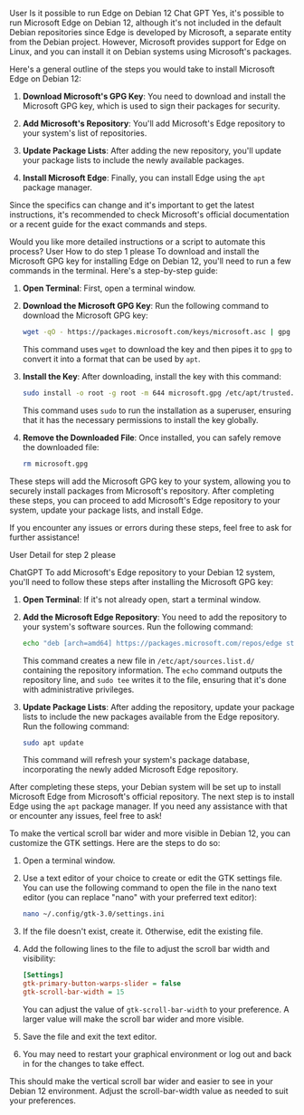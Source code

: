 User
Is it possible to run Edge on Debian 12
Chat GPT
Yes, it's possible to run Microsoft Edge on Debian 12, although it's not included in the default Debian repositories since Edge is developed by Microsoft, a separate entity from the Debian project. However, Microsoft provides support for Edge on Linux, and you can install it on Debian systems using Microsoft's packages.

Here's a general outline of the steps you would take to install Microsoft Edge on Debian 12:

1. **Download Microsoft's GPG Key**: You need to download and install the Microsoft GPG key, which is used to sign their packages for security.

2. **Add Microsoft's Repository**: You'll add Microsoft's Edge repository to your system's list of repositories.

3. **Update Package Lists**: After adding the new repository, you'll update your package lists to include the newly available packages.

4. **Install Microsoft Edge**: Finally, you can install Edge using the `apt` package manager.

Since the specifics can change and it's important to get the latest instructions, it's recommended to check Microsoft's official documentation or a recent guide for the exact commands and steps.

Would you like more detailed instructions or a script to automate this process?
User
How to do step 1 please
To download and install the Microsoft GPG key for installing Edge on Debian 12, you'll need to run a few commands in the terminal. Here's a step-by-step guide:

1. **Open Terminal**: First, open a terminal window.

2. **Download the Microsoft GPG Key**: Run the following command to download the Microsoft GPG key:

    ```bash
    wget -qO - https://packages.microsoft.com/keys/microsoft.asc | gpg --dearmor > microsoft.gpg
    ```

    This command uses `wget` to download the key and then pipes it to `gpg` to convert it into a format that can be used by `apt`.

3. **Install the Key**: After downloading, install the key with this command:

    ```bash
    sudo install -o root -g root -m 644 microsoft.gpg /etc/apt/trusted.gpg.d/
    ```

    This command uses `sudo` to run the installation as a superuser, ensuring that it has the necessary permissions to install the key globally.

4. **Remove the Downloaded File**: Once installed, you can safely remove the downloaded file:

    ```bash
    rm microsoft.gpg
    ```

These steps will add the Microsoft GPG key to your system, allowing you to securely install packages from Microsoft's repository. After completing these steps, you can proceed to add Microsoft's Edge repository to your system, update your package lists, and install Edge.

If you encounter any issues or errors during these steps, feel free to ask for further assistance!

User
Detail for step 2 please 

ChatGPT
To add Microsoft's Edge repository to your Debian 12 system, you'll need to follow these steps after installing the Microsoft GPG key:

1. **Open Terminal**: If it's not already open, start a terminal window.

2. **Add the Microsoft Edge Repository**: You need to add the repository to your system's software sources. Run the following command:

   ```bash
   echo "deb [arch=amd64] https://packages.microsoft.com/repos/edge stable main" | sudo tee /etc/apt/sources.list.d/microsoft-edge-dev.list
   ```

   This command creates a new file in `/etc/apt/sources.list.d/` containing the repository information. The `echo` command outputs the repository line, and `sudo tee` writes it to the file, ensuring that it's done with administrative privileges.

3. **Update Package Lists**: After adding the repository, update your package lists to include the new packages available from the Edge repository. Run the following command:

   ```bash
   sudo apt update
   ```

   This command will refresh your system's package database, incorporating the newly added Microsoft Edge repository.

After completing these steps, your Debian system will be set up to install Microsoft Edge from Microsoft's official repository. The next step is to install Edge using the `apt` package manager. If you need any assistance with that or encounter any issues, feel free to ask!

To make the vertical scroll bar wider and more visible in Debian 12, you can customize the GTK settings. Here are the steps to do so:

1. Open a terminal window.

2. Use a text editor of your choice to create or edit the GTK settings file. You can use the following command to open the file in the nano text editor (you can replace "nano" with your preferred text editor):

   ```bash
   nano ~/.config/gtk-3.0/settings.ini
   ```

3. If the file doesn't exist, create it. Otherwise, edit the existing file.

4. Add the following lines to the file to adjust the scroll bar width and visibility:

   ```ini
   [Settings]
   gtk-primary-button-warps-slider = false
   gtk-scroll-bar-width = 15
   ```

   You can adjust the value of `gtk-scroll-bar-width` to your preference. A larger value will make the scroll bar wider and more visible.

5. Save the file and exit the text editor.

6. You may need to restart your graphical environment or log out and back in for the changes to take effect.

This should make the vertical scroll bar wider and easier to see in your Debian 12 environment. Adjust the scroll-bar-width value as needed to suit your preferences.